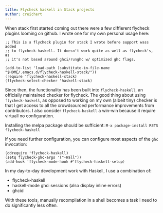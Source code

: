 ```yaml
---
title: Flycheck haskell in Stack projects
author: creichert
---
```


When stack first started coming out there were a few diffierent flycheck
plugins looming on github. I wrote one for my own personal usage here:

```elisp
;; This is a flycheck plugin for stack I wrote before support wass added
;; to flycheck-haskell. It doesn't work quite as well as flycheck's, as
;; it's not based around ghci/runghc w/ optimized ghc flags.

(add-to-list 'load-path (substitute-in-file-name "$HOME/.emacs.d/flycheck-haskell-stack/"))
(require 'flycheck-haskell-stack)
(flycheck-select-checker 'haskell-stack)
```

Since then, the functionality has been built into `flycheck-haskell`, an
officially maintained checker for flycheck. The good thing about using
`flycheck-haskell`, as opposed to working on my own (albeit tiny) checker
is that I get access to all the crowdsourced performance improvements
from contributors. I also consider `flycheck-haskell` a win-win because
it require virtuall no configuration.


Installing the melpa package should be sufficient:
`M-x package-install RETS flycheck-haskell`

If you need further configuration, you can configure most aspects of the
`ghc` invocation:

```
(ddrequire 'flycheck-haskell)
(setq flycheck-ghc-args '("-Wall"))
(add-hook 'flycheck-mode-hook #'flycheck-haskell-setup)
```

In my day-to-day development work with Haskell, I use a combination of:

- flycheck-haskell
- haskell-mode ghci sessions (also display inline errors)
- ghcid

With these tools, manually recompilation in a shell becomes a task I need
to do significantly less often.
